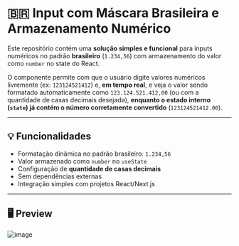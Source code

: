 # 🇧🇷 Input com Máscara Brasileira e Armazenamento Numérico

Este repositório contém uma **solução simples e funcional** para inputs numéricos no padrão **brasileiro** (`1.234,56`) com armazenamento do valor como `number` no state do React.

O componente permite com que o usuário digite valores numéricos livremente (ex: `123124521412`) e, **em tempo real**, e veja o valor sendo formatado automaticamente como `123.124.521.412,00` (ou com a quantidade de casas decimais desejada), **enquanto o estado interno (`state`) já contém o número corretamente convertido** (`123124521412.00`).

---

## 💡 Funcionalidades

- Formatação dinâmica no padrão brasileiro: `1.234,56`
- Valor armazenado como `number` no `useState`
- Configuração de **quantidade de casas decimais**
- Sem dependências externas
- Integração simples com projetos React/Next.js

---

## 🖥️ Preview

![image](https://github.com/user-attachments/assets/473a3c62-99b2-451d-a930-f839d966bd1c)
